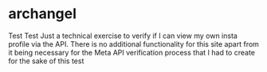 # archangel

Test
Test
Just a technical exercise to verify if I can view my own insta profile via the API.
There is no additional functionality for this site apart from it being necessary for the Meta API verification process that I had to create for the sake of this test
